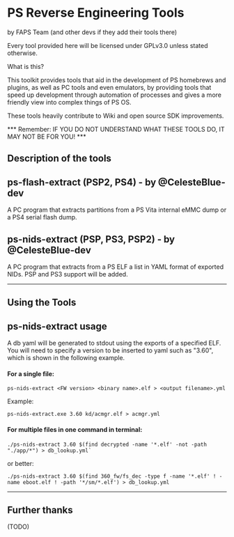 # PS Reverse Engineering Tools
by FAPS Team (and other devs if they add their tools there)

Every tool provided here will be licensed under GPLv3.0 unless stated otherwise.

What is this?

This toolkit provides tools that aid in the development of PS homebrews and plugins, as well as PC tools and even emulators, by providing tools that speed up development through automation of processes and gives a more friendly view into complex things of PS OS.

These tools heavily contribute to Wiki and open source SDK improvements.

*** Remember: IF YOU DO NOT UNDERSTAND WHAT THESE TOOLS DO, IT MAY NOT BE FOR YOU! ***

## Description of the tools

ps-flash-extract (PSP2, PS4) - by @CelesteBlue-dev
---
A PC program that extracts partitions from a PS Vita internal eMMC dump or a PS4 serial flash dump.

ps-nids-extract (PSP, PS3, PSP2) - by @CelesteBlue-dev
---
A PC program that extracts from a PS ELF a list in YAML format of exported NIDs. PSP and PS3 support will be added.

--------------------------------------------------------------------------------

## Using the Tools

ps-nids-extract usage
---
A db yaml will be generated to stdout using the exports of a specified ELF. You will need to specify a version to be inserted to yaml such as "3.60", which is shown in the following example.

#### For a single file:

	ps-nids-extract <FW version> <binary name>.elf > <output filename>.yml

Example:

	ps-nids-extract.exe 3.60 kd/acmgr.elf > acmgr.yml
	
#### For multiple files in one command in terminal:

	./ps-nids-extract 3.60 $(find decrypted -name '*.elf' -not -path "./app/*") > db_lookup.yml`

or better:

	./ps-nids-extract 3.60 $(find 360_fw/fs_dec -type f -name '*.elf' ! -name eboot.elf ! -path '*/sm/*.elf') > db_lookup.yml

--------------------------------------------------------------------------------

## Further thanks

(TODO)
